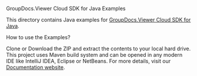 GroupDocs.Viewer Cloud SDK for Java Examples

This directory contains Java examples for [GroupDocs.Viewer Cloud SDK for Java](https://products.groupdocs.cloud/viewer/java).

How to use the Examples?

Clone or Download the ZIP and extract the contents to your local hard drive. This project uses Maven build system and can be opened in any modern IDE like IntelliJ IDEA, Eclipse or NetBeans. For more details, visit our [Documentation website](https://docs.groupdocs.cloud/display/viewercloud/Home).
